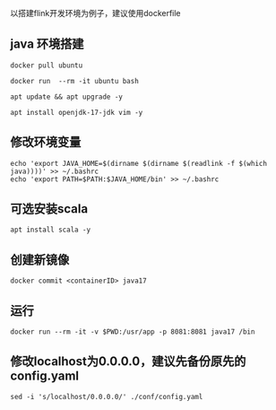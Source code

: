 以搭建flink开发环境为例子，建议使用dockerfile

## java 环境搭建

```
docker pull ubuntu

docker run  --rm -it ubuntu bash

apt update && apt upgrade -y

apt install openjdk-17-jdk vim -y
```

## 修改环境变量

```
echo 'export JAVA_HOME=$(dirname $(dirname $(readlink -f $(which java))))' >> ~/.bashrc
echo 'export PATH=$PATH:$JAVA_HOME/bin' >> ~/.bashrc
```

## 可选安装scala

```
apt install scala -y
```


## 创建新镜像

```
docker commit <containerID> java17
```

## 运行

```
docker run --rm -it -v $PWD:/usr/app -p 8081:8081 java17 /bin
```


## 修改localhost为0.0.0.0，建议先备份原先的config.yaml

```
sed -i 's/localhost/0.0.0.0/' ./conf/config.yaml
```
